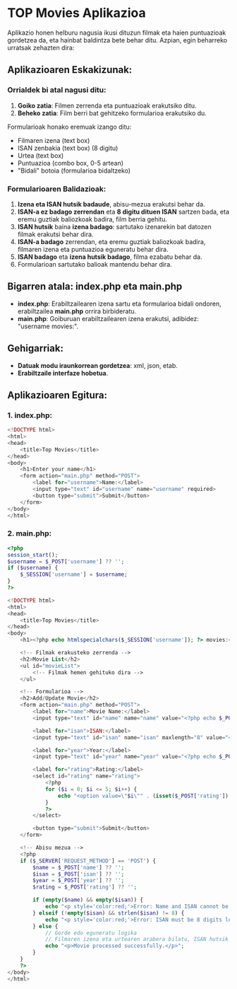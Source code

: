 # TOP Movies Aplikazioa

Aplikazio honen helburu nagusia ikusi dituzun filmak eta haien puntuazioak gordetzea da, eta hainbat baldintza bete behar ditu. Azpian, egin beharreko urratsak zehazten dira:

## Aplikazioaren Eskakizunak:
### Orrialdek bi atal nagusi ditu:
1. **Goiko zatia**: Filmen zerrenda eta puntuazioak erakutsiko ditu.
2. **Beheko zatia**: Film berri bat gehitzeko formularioa erakutsiko du.

Formularioak honako eremuak izango ditu:
- Filmaren izena (text box)
- ISAN zenbakia (text box) (8 digitu)
- Urtea (text box)
- Puntuazioa (combo box, 0-5 artean)
- "Bidali" botoia (formularioa bidaltzeko)

### Formularioaren Balidazioak:
1. **Izena eta ISAN hutsik badaude**, abisu-mezua erakutsi behar da.
2. **ISAN-a ez badago zerrendan** eta **8 digitu dituen ISAN** sartzen bada, eta eremu guztiak baliozkoak badira, film berria gehitu.
3. **ISAN hutsik** baina **izena badago**: sartutako izenarekin bat datozen filmak erakutsi behar dira.
4. **ISAN-a badago** zerrendan, eta eremu guztiak baliozkoak badira, filmaren izena eta puntuazioa eguneratu behar dira.
5. **ISAN badago** eta **izena hutsik badago**, filma ezabatu behar da.
6. Formularioan sartutako balioak mantendu behar dira.

## Bigarren atala: index.php eta main.php
- **index.php**: Erabiltzailearen izena sartu eta formularioa bidali ondoren, erabiltzailea **main.php** orrira birbideratu.
- **main.php**: Goiburuan erabiltzailearen izena erakutsi, adibidez: "username movies:".

## Gehigarriak:
- **Datuak modu iraunkorrean gordetzea**: xml, json, etab.
- **Erabiltzaile interfaze hobetua**.

## Aplikazioaren Egitura:

### 1. index.php:
```php
<!DOCTYPE html>
<html>
<head>
    <title>Top Movies</title>
</head>
<body>
    <h1>Enter your name</h1>
    <form action="main.php" method="POST">
        <label for="username">Name:</label>
        <input type="text" id="username" name="username" required>
        <button type="submit">Submit</button>
    </form>
</body>
</html>
```

### 2. main.php:
```php
<?php
session_start();
$username = $_POST['username'] ?? '';
if ($username) {
    $_SESSION['username'] = $username;
}
?>

<!DOCTYPE html>
<html>
<head>
    <title>Top Movies</title>
</head>
<body>
    <h1><?php echo htmlspecialchars($_SESSION['username']); ?> movies:</h1>

    <!-- Filmak erakusteko zerrenda -->
    <h2>Movie List</h2>
    <ul id="movieList">
        <!-- Filmak hemen gehituko dira -->
    </ul>

    <!-- Formularioa -->
    <h2>Add/Update Movie</h2>
    <form action="main.php" method="POST">
        <label for="name">Movie Name:</label>
        <input type="text" id="name" name="name" value="<?php echo $_POST['name'] ?? ''; ?>" />

        <label for="isan">ISAN:</label>
        <input type="text" id="isan" name="isan" maxlength="8" value="<?php echo $_POST['isan'] ?? ''; ?>" />

        <label for="year">Year:</label>
        <input type="text" id="year" name="year" value="<?php echo $_POST['year'] ?? ''; ?>" />

        <label for="rating">Rating:</label>
        <select id="rating" name="rating">
            <?php
            for ($i = 0; $i <= 5; $i++) {
                echo "<option value=\"$i\"" . (isset($_POST['rating']) && $_POST['rating'] == $i ? ' selected' : '') . ">$i</option>";
            }
            ?>
        </select>

        <button type="submit">Submit</button>
    </form>

    <!-- Abisu mezua -->
    <?php
    if ($_SERVER['REQUEST_METHOD'] == 'POST') {
        $name = $_POST['name'] ?? '';
        $isan = $_POST['isan'] ?? '';
        $year = $_POST['year'] ?? '';
        $rating = $_POST['rating'] ?? '';

        if (empty($name) && empty($isan)) {
            echo "<p style='color:red;'>Error: Name and ISAN cannot be both empty.</p>";
        } elseif (!empty($isan) && strlen($isan) != 8) {
            echo "<p style='color:red;'>Error: ISAN must be 8 digits long.</p>";
        } else {
            // Gorde edo eguneratu logika
            // Filmaren izena eta urtearen arabera bilatu, ISAN hutsik badago...
            echo "<p>Movie processed successfully.</p>";
        }
    }
    ?>
</body>
</html>
```
